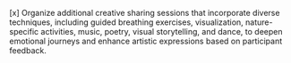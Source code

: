 [x] Organize additional creative sharing sessions that incorporate diverse techniques, including guided breathing exercises, visualization, nature-specific activities, music, poetry, visual storytelling, and dance, to deepen emotional journeys and enhance artistic expressions based on participant feedback.